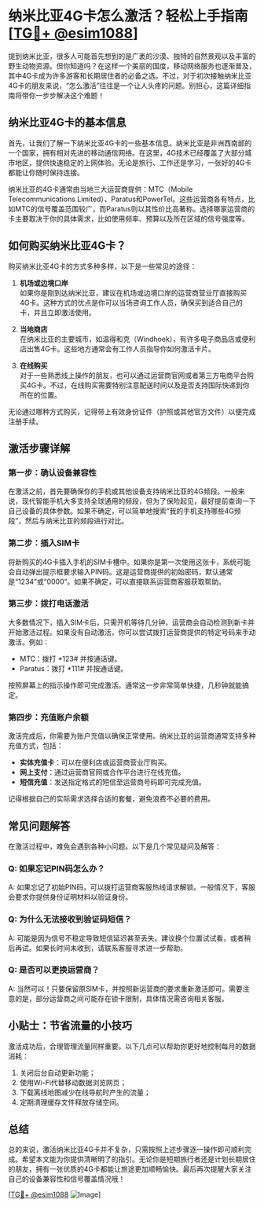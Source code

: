 # 纳米比亚4G卡怎么激活？轻松上手指南[[TG💪+ @esim1088](https://t.me/s/esim1088)]

提到纳米比亚，很多人可能首先想到的是广袤的沙漠、独特的自然景观以及丰富的野生动物资源。但你知道吗？在这样一个美丽的国度，移动网络服务也逐渐普及，其中4G卡成为许多游客和长期居住者的必备之选。不过，对于初次接触纳米比亚4G卡的朋友来说，“怎么激活”往往是一个让人头疼的问题。别担心，这篇详细指南将带你一步步解决这个难题！

## 纳米比亚4G卡的基本信息

首先，让我们了解一下纳米比亚4G卡的一些基本信息。纳米比亚是非洲西南部的一个国家，拥有相对先进的移动通信网络。在这里，4G技术已经覆盖了大部分城市地区，提供快速稳定的上网体验。无论是旅行、工作还是学习，一张好的4G卡都能让你随时保持连接。

纳米比亚的4G卡通常由当地三大运营商提供：MTC（Mobile Telecommunications Limited）、Paratus和PowerTel。这些运营商各有特点，比如MTC的信号覆盖范围较广，而Paratus则以其性价比高著称。选择哪家运营商的卡主要取决于你的具体需求，比如使用频率、预算以及所在区域的信号强度等。

## 如何购买纳米比亚4G卡？

购买纳米比亚4G卡的方式多种多样，以下是一些常见的途径：

1. **机场或边境口岸**  
   如果你是刚到达纳米比亚，建议在机场或边境口岸的运营商营业厅直接购买4G卡。这种方式的优点是你可以当场咨询工作人员，确保买到适合自己的卡，并且立即激活使用。

2. **当地商店**  
   在纳米比亚的主要城市，如温得和克（Windhoek），有许多电子商品店或便利店出售4G卡。这些地方通常会有工作人员指导你如何激活卡片。

3. **在线购买**  
   对于一些熟悉线上操作的朋友，也可以通过运营商官网或者第三方电商平台购买4G卡。不过，在线购买需要特别注意配送时间以及是否支持国际快递到你所在的位置。

无论通过哪种方式购买，记得带上有效身份证件（护照或其他官方文件）以便完成注册手续。

## 激活步骤详解

### 第一步：确认设备兼容性
在激活之前，首先要确保你的手机或其他设备支持纳米比亚的4G频段。一般来说，现代智能手机大多支持全球通用的频段，但为了保险起见，最好提前查询一下自己设备的具体参数。如果不确定，可以简单地搜索“我的手机支持哪些4G频段”，然后与纳米比亚的频段进行对比。

### 第二步：插入SIM卡
将新购买的4G卡插入手机的SIM卡槽中。如果你是第一次使用这张卡，系统可能会自动弹出提示框要求输入PIN码。这是运营商提供的初始密码，默认通常是“1234”或“0000”。如果不确定，可以直接联系运营商客服获取帮助。

### 第三步：拨打电话激活
大多数情况下，插入SIM卡后，只需开机等待几分钟，运营商会自动检测到新卡并开始激活过程。如果没有自动激活，你可以尝试拨打运营商提供的特定号码来手动激活。例如：
- MTC：拨打 *123# 并按通话键。
- Paratus：拨打 *111# 并按通话键。

按照屏幕上的指示操作即可完成激活。通常这一步非常简单快捷，几秒钟就能搞定。

### 第四步：充值账户余额
激活完成后，你需要为账户充值以确保正常使用。纳米比亚的运营商通常支持多种充值方式，包括：
- **实体充值卡**：可以在便利店或运营商营业厅购买。
- **网上支付**：通过运营商官网或合作平台进行在线充值。
- **短信充值**：发送指定格式的短信至运营商号码即可完成充值。

记得根据自己的实际需求选择合适的套餐，避免浪费不必要的费用。

## 常见问题解答

在激活过程中，难免会遇到各种小问题。以下是几个常见疑问及解答：

### Q: 如果忘记PIN码怎么办？
A: 如果忘记了初始PIN码，可以拨打运营商客服热线请求解锁。一般情况下，客服会要求你提供身份证明材料以验证身份。

### Q: 为什么无法接收到验证码短信？
A: 可能是因为信号不稳定导致短信延迟甚至丢失。建议换个位置试试看，或者稍后再试。如果长时间未收到，请联系客服寻求进一步帮助。

### Q: 是否可以更换运营商？
A: 当然可以！只要保留原SIM卡，并按照新运营商的要求重新激活即可。需要注意的是，部分运营商之间可能存在锁卡限制，具体情况需咨询相关客服。

## 小贴士：节省流量的小技巧

激活成功后，合理管理流量同样重要。以下几点可以帮助你更好地控制每月的数据消耗：
1. 关闭后台自动更新功能；
2. 使用Wi-Fi代替移动数据浏览网页；
3. 下载离线地图减少在线导航时产生的流量；
4. 定期清理缓存文件释放存储空间。

## 总结

总的来说，激活纳米比亚4G卡并不复杂，只需按照上述步骤逐一操作即可顺利完成。希望本文能为你提供清晰明了的指引。无论你是短期旅行者还是计划长期居住的朋友，拥有一张优质的4G卡都能让旅途更加顺畅愉快。最后再次提醒大家关注自己的设备兼容性和信号覆盖情况哦！

[[TG💪+ @esim1088](https://t.me/s/esim1088) ![Image](https://i.postimg.cc/4NQfJmqS/Snipaste-2025-05-13-00-14-12.png)]